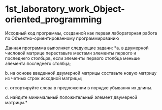 # 1st_laboratory_work_Object-oriented_programming
Исходный код программы, созданной как первая лабораторная работа по Объектно-ориентированному программированию

Данная программа выполняет следующие задачи:
*a.       в двумерной числовой матрице переставьте местами элементы первого и последнего столбцов, если элементы первого столбца меньше элемента последнего столбца;

b.      на основе введенной двумерной матрицы составьте новую матрицу из четных строк исходной матрицы;

c.       отсортируйте слова в предложении в порядке убывания их длины.

d.       найдите минимальный положительный элемент двумерной матрицы.*
